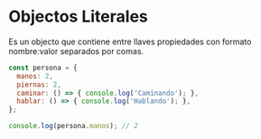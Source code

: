 # Objectos Literales
Es un objecto que contiene entre llaves propiedades con formato nombre:valor separados por comas.

```javascript
const persona = {
  manos: 2,
  piernas: 2,
  caminar: () => { console.log('Caminando'); },
  hablar: () => { console.log('Hablando'); },
};

console.log(persona.manos); // 2
```